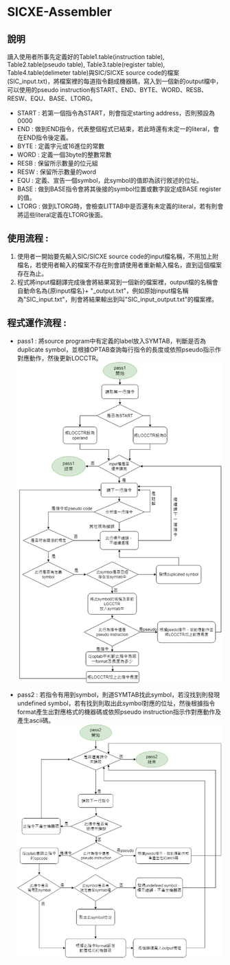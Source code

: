 # SICXE-Assembler

## 說明
讀入使用者所事先定義好的Table1.table(instruction table), Table2.table(pseudo table), Table3.table(register table), Table4.table(delimeter table)與SIC/SICXE source code的檔案(SIC_input.txt)，將檔案裡的每道指令翻成機器碼，寫入到一個新的output檔中，可以使用的pseudo instruction有START、END、BYTE、WORD、RESB、RESW、EQU、BASE、LTORG。  
- START : 若第一個指令為START，則會指定starting address，否則預設為0000
- END : 做到END指令，代表整個程式已結束，若此時還有未定一的literal，會在END指令後定義。
- BYTE : 定義字元或16進位的常數
- WORD : 定義一個3byte的整數常數
- RESB : 保留所示數量的位元組
- RESW : 保留所示數量的word
- EQU : 定義、宣告一個symbol，此symbol的值即為該行敘述的位址。
- BASE : 做到BASE指令會將其後接的symbol位置或數字設定成BASE register的值。 
- LTORG : 做到LTORG時，會檢查LITTAB中是否還有未定義的literal，若有則會將這些literal定義在LTORG後面。


## 使用流程 :
1. 使用者一開始要先輸入SIC/SICXE source code的input檔名稱，不用加上附檔名，若使用者輸入的檔案不存在則會請使用者重新輸入檔名，直到這個檔案存在為止。
2. 程式將input檔翻譯完成後會將結果寫到一個新的檔案裡，output檔的名稱會自動命名為{原input檔名}+ "_output.txt"，例如原始input檔名稱為"SIC_input.txt"，則會將結果輸出到叫"SIC_input_output.txt"的檔案裡。

## 程式運作流程 : 
- pass1 : 將source program中有定義的label放入SYMTAB，判斷是否為duplicate symbol，並根據OPTAB查詢每行指令的長度或依照pseudo指示作對應動作，然後更新LOCCTR。
![image](https://github.com/YunTing-Lee/SICXE-Assembler/blob/main/Picture/SICXE%20pass1.png)

- pass2 : 若指令有用到symbol，則道SYMTAB找此symbol，若沒找到則發現undefined symbol，若有找到則取出此symbol對應的位址，然後根據指令format產生出對應格式的機器碼或依照pseudo instruction指示作對應動作及產生ascii碼。
![image](https://github.com/YunTing-Lee/SICXE-Assembler/blob/main/Picture/SICXE%20pass2.png)